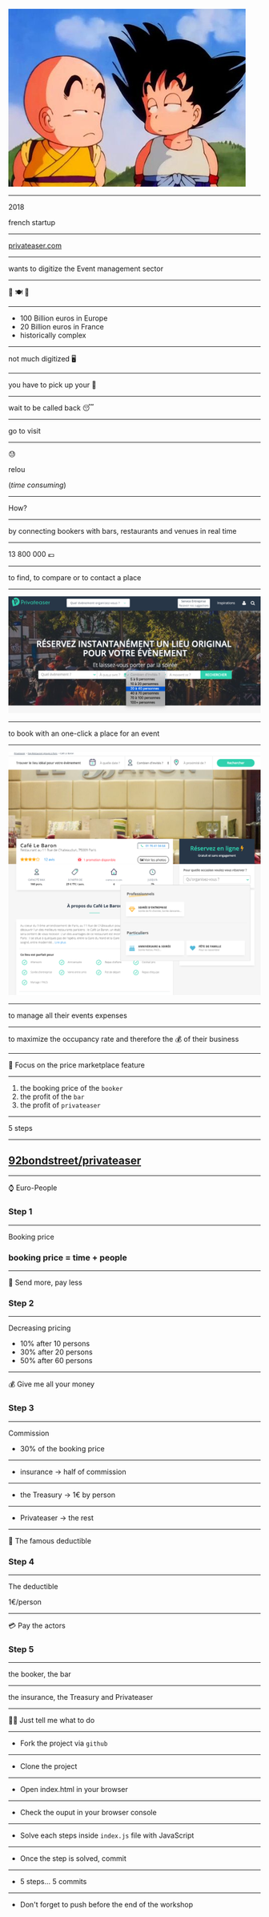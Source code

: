 ![dbz](./dbz.jpg) <!-- .element height="75%" width="75%" -->

---

2018

french startup

---

[privateaser.com](https://www.privateaser.com)

---

wants to digitize the Event management sector

---

🍻 🍽️ 🎉

---

* 100 Billion euros in Europe
* 20 Billion euros in France
* historically complex

---

not much digitized 🖥️

---

you have to pick up your 📱

---

wait to be called back 😴

---

go to visit

---

😓

relou

(_time consuming_)

---

How?

---

by connecting bookers with bars, restaurants and venues in real time

---

13 800 000 💶

---

to find, to compare or to contact a place

---

![find](./find.png) <!-- .element height="75%" width="75%" -->

---

to book with an one-click a place for an event

---

![book](./book.png) <!-- .element height="75%" width="75%" -->

---

to manage all their events expenses

---

to maximize the occupancy rate and therefore the 💰 of their business

---

🎯 Focus on the price marketplace feature

---

1. the booking price of the `booker`
2. the profit of the `bar`
3. the profit of `privateaser`

---

5 steps

---

## [92bondstreet/privateaser](https://github.com/92bondstreet/privateaser)

---

⌚ Euro-People

### Step 1

---

Booking price


### booking price = time + people

---

🍺 Send more, pay less

### Step 2

---

Decreasing pricing

* 10% after 10 persons
* 30% after 20 persons
* 50% after 60 persons

---

💰 Give me all your money

### Step 3

---

Commission

* 30% of the booking price

---

* insurance → half of commission

---

* the Treasury → 1€ by person

---

* Privateaser → the rest

---

💸 The famous deductible

### Step 4

---

The deductible

1€/person

---

💳 Pay the actors

### Step 5

---

the booker, the bar

---

the insurance, the Treasury and Privateaser

---

👩‍💻 Just tell me what to do

---

* Fork the project via `github`

---

* Clone the project

---

* Open index.html in your browser

---

* Check the ouput in your browser console

---

*  Solve each steps inside `index.js` file with JavaScript

---

* Once the step is solved, commit

---

* 5 steps... 5 commits

---

* Don't forget to push before the end of the workshop
